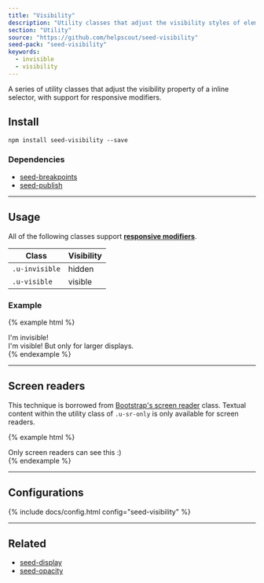 ```yaml
---
title: "Visibility"
description: "Utility classes that adjust the visibility styles of elements."
section: "Utility"
source: "https://github.com/helpscout/seed-visibility"
seed-pack: "seed-visibility"
keywords:
  - invisible
  - visibility
---
```


A series of utility classes that adjust the visibility property of a inline selector, with support for responsive modifiers.


## Install

```
npm install seed-visibility --save
```


### Dependencies

* [seed-breakpoints](/seed/packs/seed-breakpoints)
* [seed-publish](/seed/packs/seed-publish)



---



## Usage

All of the following classes support **[responsive modifiers](/seed/packs/seed-breakpoints/#responsive-modifiers)**.


| Class          | Visibility |
| ---            | ---        |
| `.u-invisible` | hidden     |
| `.u-visible`   | visible    |


### Example

{% example html %}
<div class="u-invisible">
  I'm invisible!
</div>
<div class="u-invisible u-visible@lg">
  I'm visible! But only for larger displays.
</div>
{% endexample %}



---



## Screen readers

This technique is borrowed from [Bootstrap's screen reader](http://getbootstrap.com/css/#helper-classes-screen-readers) class. Textual content within the utility class of `.u-sr-only` is only available for screen readers.

{% example html %}
<div class="u-sr-only">Only screen readers can see this :)</div>
{% endexample %}



---



## Configurations

{% include docs/config.html config="seed-visibility" %}



---



## Related

* [seed-display](/seed/packs/seed-display)
* [seed-opacity](/seed/packs/seed-opacity)
